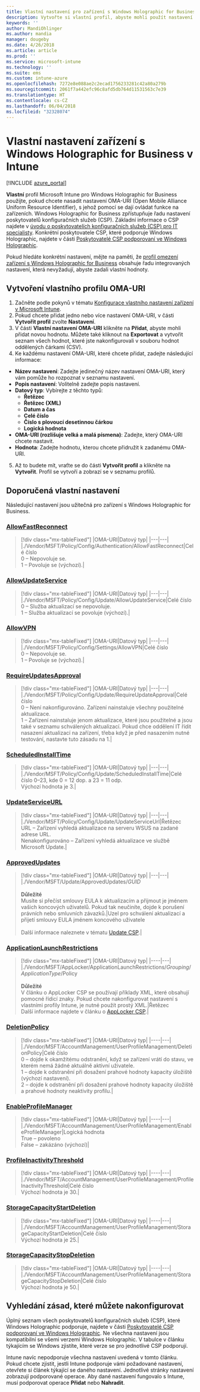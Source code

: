 ```yaml
---
title: Vlastní nastavení pro zařízení s Windows Holographic for Business v Microsoft Intune – Azure | Microsoft Docs
description: Vytvořte si vlastní profil, abyste mohli použít nastavení OMA-URI pro zařízení s Windows Holographic for Business v Microsoft Intune. Můžete nakonfigurovat nastavení poskytovatele služeb konfigurace zásad (CSP) AllowFastReconnect, AllowVPN, AllowUpdateService, UpdateServiceURL, RequireUpdatesApproval, ApprovedUpdates a ApplicationLaunchRestrictions.
keywords: ''
author: MandiOhlinger
ms.author: mandia
manager: dougeby
ms.date: 4/26/2018
ms.article: article
ms.prod: ''
ms.service: microsoft-intune
ms.technology: ''
ms.suite: ems
ms.custom: intune-azure
ms.openlocfilehash: 7272e8e088ae2c2ecad1756233281c42a80a279b
ms.sourcegitcommit: 2061f7a442efc96c8afd5db764d11531563c7e39
ms.translationtype: HT
ms.contentlocale: cs-CZ
ms.lasthandoff: 06/04/2018
ms.locfileid: "32328074"
---
```

# <a name="custom-device-settings-for-devices-running-windows-holographic-for-business-in-intune"></a>Vlastní nastavení zařízení s Windows Holographic for Business v Intune

[!INCLUDE [azure_portal](./includes/azure_portal.md)]

 **Vlastní** profil Microsoft Intune pro Windows Holographic for Business použijte, pokud chcete nasadit nastavení OMA-URI (Open Mobile Alliance Uniform Resource Identifier), s jehož pomocí se dají ovládat funkce na zařízeních. Windows Holographic for Business zpřístupňuje řadu nastavení poskytovatelů konfiguračních služeb (CSP). Základní informace o CSP najdete v [úvodu o poskytovatelích konfiguračních služeb (CSP) pro IT specialisty](https://technet.microsoft.com/itpro/windows/manage/how-it-pros-can-use-configuration-service-providers). Konkrétní poskytovatele CSP, které podporuje Windows Holographic, najdete v části [Poskytovatelé CSP podporovaní ve Windows Holographic](https://docs.microsoft.com/windows/client-management/mdm/configuration-service-provider-reference#hololens).

Pokud hledáte konkrétní nastavení, mějte na paměti, že [profil omezení zařízení s Windows Holographic for Business](device-restrictions-windows-holographic.md) obsahuje řadu integrovaných nastavení, která nevyžadují, abyste zadali vlastní hodnoty.

## <a name="create-the-custom-oma-uri-profile"></a>Vytvoření vlastního profilu OMA-URI

1. Začněte podle pokynů v tématu [Konfigurace vlastního nastavení zařízení v Microsoft Intune](custom-settings-configure.md).
2. Pokud chcete přidat jedno nebo více nastavení OMA-URI, v části **Vytvořit profil** zvolte **Nastavení**.
3. V části **Vlastní nastavení OMA-URI** klikněte na **Přidat**, abyste mohli přidat novou hodnotu. Můžete také kliknout na **Exportovat** a vytvořit seznam všech hodnot, které jste nakonfigurovali v souboru hodnot oddělených čárkami (CSV).
4. Ke každému nastavení OMA-URI, které chcete přidat, zadejte následující informace:
  - **Název nastavení**: Zadejte jedinečný název nastavení OMA-URI, který vám pomůže ho rozpoznat v seznamu nastavení.
  - **Popis nastavení**: Volitelně zadejte popis nastavení.
  - **Datový typ**: Vybírejte z těchto typů:
    - **Řetězec**
    - **Řetězec (XML)**
    - **Datum a čas**
    - **Celé číslo**
    - **Číslo s plovoucí desetinnou čárkou**
    - **Logická hodnota**
  - **OMA-URI (rozlišuje velká a malá písmena)**: Zadejte, který OMA-URI chcete nastavit.
  - **Hodnota**: Zadejte hodnotu, kterou chcete přidružit k zadanému OMA-URI.
5. Až to budete mít, vraťte se do části **Vytvořit profil** a klikněte na **Vytvořit**. Profil se vytvoří a zobrazí se v seznamu profilů.

## <a name="recommended-custom-settings"></a>Doporučená vlastní nastavení

Následující nastavení jsou užitečná pro zařízení s Windows Holographic for Business.

### <a name="allowfastreconnecthttpsdocsmicrosoftcomwindowsclient-managementmdmpolicy-csp-authenticationauthentication-allowfastreconnect"></a>[AllowFastReconnect](https://docs.microsoft.com/windows/client-management/mdm/policy-csp-authentication#authentication-allowfastreconnect)

> [!div class="mx-tableFixed"]
> |OMA-URI|Datový typ|
> |---|---|
> |./Vendor/MSFT/Policy/Config/Authentication/AllowFastReconnect|Celé číslo<br/>0 – Nepovoluje se.<br/>1 – Povoluje se (výchozí).|

### <a name="allowupdateservicehttpsdocsmicrosoftcomwindowsclient-managementmdmpolicy-csp-updateupdate-allowupdateservice"></a>[AllowUpdateService](https://docs.microsoft.com/windows/client-management/mdm/policy-csp-update#update-allowupdateservice)

> [!div class="mx-tableFixed"]
> |OMA-URI|Datový typ|
> |---|---|
> |./Vendor/MSFT/Policy/Config/Update/AllowUpdateService|Celé číslo<br/>0 – Služba aktualizací se nepovoluje. <br/>1 – Služba aktualizací se povoluje (výchozí).|

### <a name="allowvpnhttpsdocsmicrosoftcomwindowsclient-managementmdmpolicy-csp-settingssettings-allowvpn"></a>[AllowVPN](https://docs.microsoft.com/windows/client-management/mdm/policy-csp-settings#settings-allowvpn)

> [!div class="mx-tableFixed"]
> |OMA-URI|Datový typ|
> |---|---|
> |./Vendor/MSFT/Policy/Config/Settings/AllowVPN|Celé číslo<br/>0 – Nepovoluje se.<br/>1 – Povoluje se (výchozí).|

### <a name="requireupdatesapprovalhttpsdocsmicrosoftcomwindowsclient-managementmdmpolicy-csp-updateupdate-requireupdateapproval"></a>[RequireUpdatesApproval](https://docs.microsoft.com/windows/client-management/mdm/policy-csp-update#update-requireupdateapproval)

> [!div class="mx-tableFixed"]
> |OMA-URI|Datový typ|
> |---|---|
> |./Vendor/MSFT/Policy/Config/Update/RequireUpdateApproval|Celé číslo<br/>0 – Není nakonfigurováno. Zařízení nainstaluje všechny použitelné aktualizace.<br/>1 – Zařízení nainstaluje jenom aktualizace, které jsou použitelné a jsou také v seznamu schválených aktualizací. Pokud chce oddělení IT řídit nasazení aktualizací na zařízení, třeba když je před nasazením nutné testování, nastavte tuto zásadu na 1.|

### <a name="scheduledinstalltimehttpsdocsmicrosoftcomwindowsclient-managementmdmpolicy-csp-updateupdate-scheduledinstalltime"></a>[ScheduledInstallTime](https://docs.microsoft.com/windows/client-management/mdm/policy-csp-update#update-scheduledinstalltime)

> [!div class="mx-tableFixed"]
> |OMA-URI|Datový typ|
> |---|---|
> |./Vendor/MSFT/Policy/Config/Update/ScheduledInstallTime|Celé číslo 0–23, kde 0 = 12 dop. a 23 = 11 odp.<br/>Výchozí hodnota je 3.|

### <a name="updateserviceurlhttpsdocsmicrosoftcomwindowsclient-managementmdmpolicy-csp-updateupdate-updateserviceurl"></a>[UpdateServiceURL](https://docs.microsoft.com/windows/client-management/mdm/policy-csp-update#update-updateserviceurl)

> [!div class="mx-tableFixed"]
> |OMA-URI|Datový typ|
> |---|---|
> |./Vendor/MSFT/Policy/Config/Update/UpdateServiceUrl|Řetězec<br/>URL – Zařízení vyhledá aktualizace na serveru WSUS na zadané adrese URL.<br/>Nenakonfigurováno – Zařízení vyhledá aktualizace ve službě Microsoft Update.|

### <a name="approvedupdateshttpsdocsmicrosoftcomwindowsclient-managementmdmupdate-csp"></a>[ApprovedUpdates](https://docs.microsoft.com/windows/client-management/mdm/update-csp)

> [!div class="mx-tableFixed"]
> |OMA-URI|Datový typ|
> |---|---|
> |./Vendor/MSFT/Update/ApprovedUpdates/*GUID*<br/><br/>**Důležité**<br/>Musíte si přečíst smlouvy EULA k aktualizacím a přijmout je jménem vašich koncových uživatelů. Pokud tak neučiníte, dojde k porušení právních nebo smluvních závazků.|Uzel pro schválení aktualizací a přijetí smlouvy EULA jménem koncového uživatele<br/><br/>Další informace naleznete v tématu [Update CSP](https://docs.microsoft.com/windows/client-management/mdm/update-csp).|

### <a name="applicationlaunchrestrictionshttpsdocsmicrosoftcomwindowsclient-managementmdmapplocker-csp"></a>[ApplicationLaunchRestrictions](https://docs.microsoft.com/windows/client-management/mdm/applocker-csp)

> [!div class="mx-tableFixed"]
> |OMA-URI|Datový typ|
> |----|---|
> |./Vendor/MSFT/AppLocker/ApplicationLaunchRestrictions/*Grouping*/*ApplicationType*/Policy<br/><br/>**Důležité**<br/>V článku o AppLocker CSP se používají příklady XML, které obsahují pomocné řídicí znaky. Pokud chcete nakonfigurovat nastavení s vlastními profily Intune, je nutné použít prostý XML.|Řetězec<br/>Další informace najdete v článku o [AppLocker CSP](https://docs.microsoft.com/windows/client-management/mdm/applocker-csp).|

### <a name="deletionpolicyhttpsdocsmicrosoftcomwindowsclient-managementmdmaccountmanagement-csp"></a>[DeletionPolicy](https://docs.microsoft.com/windows/client-management/mdm/accountmanagement-csp)

> [!div class="mx-tableFixed"]
> |OMA-URI|Datový typ|
> |----|---|
> |./Vendor/MSFT/AccountManagement/UserProfileManagement/DeletionPolicy|Celé číslo<br/>0 – dojde k okamžitému odstranění, když se zařízení vrátí do stavu, ve kterém nemá žádné aktuálně aktivní uživatele.<br/>1 – dojde k odstranění při dosažení prahové hodnoty kapacity úložiště (výchozí nastavení).<br/>2 – dojde k odstranění při dosažení prahové hodnoty kapacity úložiště a prahové hodnoty neaktivity profilu.|

### <a name="enableprofilemanagerhttpsdocsmicrosoftcomwindowsclient-managementmdmaccountmanagement-csp"></a>[EnableProfileManager](https://docs.microsoft.com/windows/client-management/mdm/accountmanagement-csp)

> [!div class="mx-tableFixed"]
> |OMA-URI|Datový typ|
> |----|---|
> |./Vendor/MSFT/AccountManagement/UserProfileManagement/EnableProfileManager|Logická hodnota<br/>True – povoleno<br/>False – zakázáno (výchozí)|

### <a name="profileinactivitythresholdhttpsdocsmicrosoftcomwindowsclient-managementmdmaccountmanagement-csp"></a>[ProfileInactivityThreshold](https://docs.microsoft.com/windows/client-management/mdm/accountmanagement-csp)

> [!div class="mx-tableFixed"]
> |OMA-URI|Datový typ|
> |----|---|
> |./Vendor/MSFT/AccountManagement/UserProfileManagement/ProfileInactivityThreshold|Celé číslo<br/>Výchozí hodnota je 30.|


### <a name="storagecapacitystartdeletionhttpsdocsmicrosoftcomwindowsclient-managementmdmaccountmanagement-csp"></a>[StorageCapacityStartDeletion](https://docs.microsoft.com/windows/client-management/mdm/accountmanagement-csp)

> [!div class="mx-tableFixed"]
> |OMA-URI|Datový typ|
> |----|---|
> |./Vendor/MSFT/AccountManagement/UserProfileManagement/StorageCapacityStartDeletion|Celé číslo<br/>Výchozí hodnota je 25.|

### <a name="storagecapacitystopdeletionhttpsdocsmicrosoftcomwindowsclient-managementmdmaccountmanagement-csp"></a>[StorageCapacityStopDeletion](https://docs.microsoft.com/windows/client-management/mdm/accountmanagement-csp)

> [!div class="mx-tableFixed"]
> |OMA-URI|Datový typ|
> |----|---|
> |./Vendor/MSFT/AccountManagement/UserProfileManagement/StorageCapacityStopDeletion|Celé číslo<br/>Výchozí hodnota je 50.|

## <a name="find-the-policies-you-can-configure"></a>Vyhledání zásad, které můžete nakonfigurovat

Úplný seznam všech poskytovatelů konfiguračních služeb (CSP), které Windows Holographic podporuje, najdete v části [Poskytovatelé CSP podporovaní ve Windows Holographic](https://docs.microsoft.com/windows/client-management/mdm/configuration-service-provider-reference#hololens). Ne všechna nastavení jsou kompatibilní se všemi verzemi Windows Holographic. V tabulce v článku týkajícím se Windows zjistíte, které verze se pro jednotlivé CSP podporují.

Intune navíc nepodporuje všechna nastavení uvedená v tomto článku. Pokud chcete zjistit, jestli Intune podporuje vámi požadované nastavení, otevřete si článek týkající se daného nastavení. Jednotlivé stránky nastavení zobrazují podporované operace. Aby dané nastavení fungovalo s Intune, musí podporovat operace **Přidat** nebo **Nahradit**.
